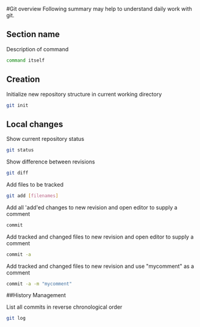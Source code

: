 #Git overview
Following summary may help to understand daily work with git.

## Section name
Description of command
```sh
command itself
```

## Creation

Initialize new repository structure in current working directory
```sh
git init
```

## Local changes

Show current repository status
```sh
git status
```

Show difference between revisions
```sh
git diff
```

Add files to be tracked
```sh
git add [filenames]
```

Add all 'add'ed changes to new revision and open editor to supply a comment
```sh
commit
```

Add tracked and changed files to new revision and open editor to supply a comment
```sh
commit -a
```

Add tracked and changed files to new revision and use "mycomment" as a comment
```sh
commit -a -m "mycomment"
```

##History Management

List all commits in reverse chronological order
```sh
git log
```
